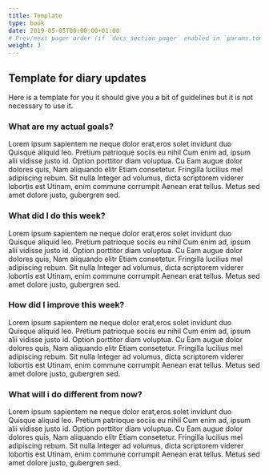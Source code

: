 ```yaml
---
title: Template
type: book
date: 2019-05-05T00:00:00+01:00
# Prev/next pager order (if `docs_section_pager` enabled in `params.toml`)
weight: 3
---
```


## Template for diary updates
Here is a template for you it should give you a bit of guidelines but it is not necessary to use it.

### What are my actual goals?
Lorem ipsum sapientem ne neque dolor erat,eros solet invidunt duo Quisque aliquid leo. Pretium patrioque sociis eu nihil Cum enim ad, ipsum alii vidisse justo id. Option porttitor diam voluptua. Cu Eam augue dolor dolores quis, Nam aliquando elitr Etiam consetetur. Fringilla lucilius mel adipiscing rebum. Sit nulla Integer ad volumus, dicta scriptorem viderer lobortis est Utinam, enim commune corrumpit Aenean erat tellus. Metus sed amet dolore justo, gubergren sed. 

### What did I do this week?
Lorem ipsum sapientem ne neque dolor erat,eros solet invidunt duo Quisque aliquid leo. Pretium patrioque sociis eu nihil Cum enim ad, ipsum alii vidisse justo id. Option porttitor diam voluptua. Cu Eam augue dolor dolores quis, Nam aliquando elitr Etiam consetetur. Fringilla lucilius mel adipiscing rebum. Sit nulla Integer ad volumus, dicta scriptorem viderer lobortis est Utinam, enim commune corrumpit Aenean erat tellus. Metus sed amet dolore justo, gubergren sed. 

### How did I improve this week?
Lorem ipsum sapientem ne neque dolor erat,eros solet invidunt duo Quisque aliquid leo. Pretium patrioque sociis eu nihil Cum enim ad, ipsum alii vidisse justo id. Option porttitor diam voluptua. Cu Eam augue dolor dolores quis, Nam aliquando elitr Etiam consetetur. Fringilla lucilius mel adipiscing rebum. Sit nulla Integer ad volumus, dicta scriptorem viderer lobortis est Utinam, enim commune corrumpit Aenean erat tellus. Metus sed amet dolore justo, gubergren sed. 

### What will i do different from now?
Lorem ipsum sapientem ne neque dolor erat,eros solet invidunt duo Quisque aliquid leo. Pretium patrioque sociis eu nihil Cum enim ad, ipsum alii vidisse justo id. Option porttitor diam voluptua. Cu Eam augue dolor dolores quis, Nam aliquando elitr Etiam consetetur. Fringilla lucilius mel adipiscing rebum. Sit nulla Integer ad volumus, dicta scriptorem viderer lobortis est Utinam, enim commune corrumpit Aenean erat tellus. Metus sed amet dolore justo, gubergren sed. 
